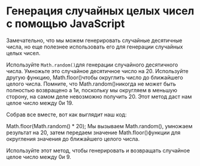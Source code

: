 # Генерация случайных целых чисел с помощью JavaScript
Замечательно, что мы можем генерировать случайные десятичные числа, но еще полезнее использовать его для генерации случайных целых чисел.

Используйте `Math.random()`для генерации случайного десятичного числа.
Умножьте это случайное десятичное число на 20.
Используйте другую функцию, Math.floor()чтобы округлить число до ближайшего целого числа.
Помните, что Math.random()никогда не может быть полностью возвращено a 1и, поскольку мы округляем в меньшую сторону, на самом деле невозможно получить 20. Этот метод даст нам целое число между 0и 19.

Собрав все вместе, вот как выглядит наш код:

Math.floor(Math.random() * 20);
Мы вызываем Math.random(), умножаем результат на 20, затем передаем значение Math.floor()функции для округления значения до ближайшего целого числа.

Используйте этот метод, чтобы генерировать и возвращать случайное целое число между 0и 9.
